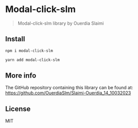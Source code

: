 # Modal-click-slm

> Modal-click-slm library by Ouerdia Slaimi

## Install

```bash
npm i modal-click-slm
```

```bash
yarn add modal-click-slm
```

## More info

The GitHub repository containing this library can be found at:
https://github.com/OuerdiaSlm/Slaimi-Ouerdia_14_10032023

## License

MIT 